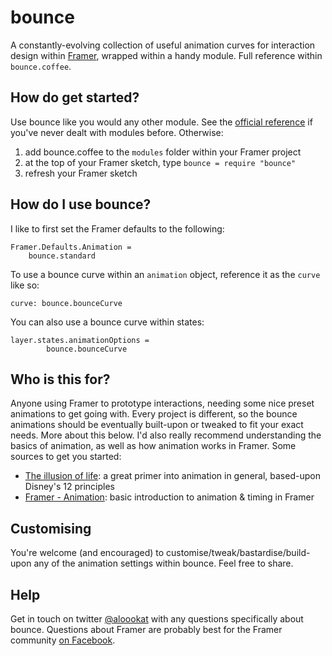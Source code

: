 # bounce
A constantly-evolving collection of useful animation curves for interaction design within [Framer](http://framerjs.com), wrapped within a handy module. Full reference within `bounce.coffee`.

## How do get started?
Use bounce like you would any other module. See the [official reference](http://framerjs.com/docs/#modules) if you've never dealt with modules before. Otherwise:

1. add bounce.coffee to the `modules` folder within your Framer project
2. at the top of your Framer sketch, type `bounce = require "bounce"`
3. refresh your Framer sketch

## How do I use bounce?
I like to first set the Framer defaults to the following:
```
Framer.Defaults.Animation = 
	bounce.standard
```

To use a bounce curve within an `animation` object, reference it as the `curve` like so:
```
curve: bounce.bounceCurve
```

You can also use a bounce curve within states:
```
layer.states.animationOptions = 
		bounce.bounceCurve
```

## Who is this for?
Anyone using Framer to prototype interactions, needing some nice preset animations to get going with. Every project is different, so the bounce animations should be eventually built-upon or tweaked to fit your exact needs. More about this below. I'd also really recommend understanding the basics of animation, as well as how animation works in Framer. Some sources to get you started:

- [The illusion of life](https://vimeo.com/93206523): a great primer into animation in general, based-upon Disney's 12 principles
- [Framer - Animation](http://framerjs.com/learn/basics/animation/): basic introduction to animation & timing in Framer

## Customising
You're welcome (and encouraged) to customise/tweak/bastardise/build-upon any of the animation settings within bounce. Feel free to share.

## Help
Get in touch on twitter [@aloookat](https://twitter.com/aloookat) with any questions specifically about bounce. Questions about Framer are probably best for the Framer community [on Facebook](https://www.facebook.com/groups/framerjs/).
